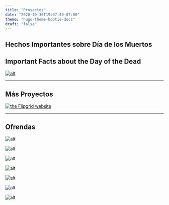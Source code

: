 ```yaml
---
title: "Proyectos"
date: "2020-10-30T19:07:40-07:00"
theme: "hugo-theme-bootie-docs"
draft: "false"
---
```


## Hechos Importantes sobre Día de los Muertos
## Important Facts about the Day of the Dead
[![alt](https://drive.google.com/uc?export=view&id=1Fmwi0kcJR1_HlRA_KXscZ702c_sl7wX8)](https://flipgrid.com/328d53bb)

----------

## Más Proyectos
[![the Flipgrid website](https://drive.google.com/uc?export=view&id=12CpEgv8jbDd6jZqyUcNrnqupjOYmjkte)]("https://flipgrid.com/292babd1)

----------

## Ofrendas

![alt](https://drive.google.com/uc?export=view&id=1vqetAQL8WCv6_TRD_uTgYWlGa9h6K44m)

![alt](https://drive.google.com/uc?export=view&id=1sn-S2EbxSrgIyOTxcDxdN-4Qksx-KPsm)

![alt](https://drive.google.com/uc?export=view&id=1SGauJ9st7_iwJ3f0Y7wrryHkPPKktcc-)

![alt](https://drive.google.com/uc?export=view&id=1HFlgrmrzZu4QYSN2dfF7yH5PyG9n1LG0)

![alt](https://drive.google.com/uc?export=view&id=1myqmpsAN3AutdzCO8v1JaNXRShQQp_pQ)

![alt](https://drive.google.com/uc?export=view&id=18NgkpuBL0VMsSRXkP4l3wR9la048xi3w)

![alt](https://drive.google.com/uc?export=view&id=1da0nJ77zchpf5R-YLgE4L_AOEhiIxMAk)